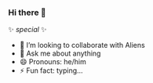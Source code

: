 ### Hi there 👋

✨ _special_ ✨

- 👯 I’m looking to collaborate with Aliens
- 💬 Ask me about anything
- 😄 Pronouns: he/him
- ⚡ Fun fact: typing...
